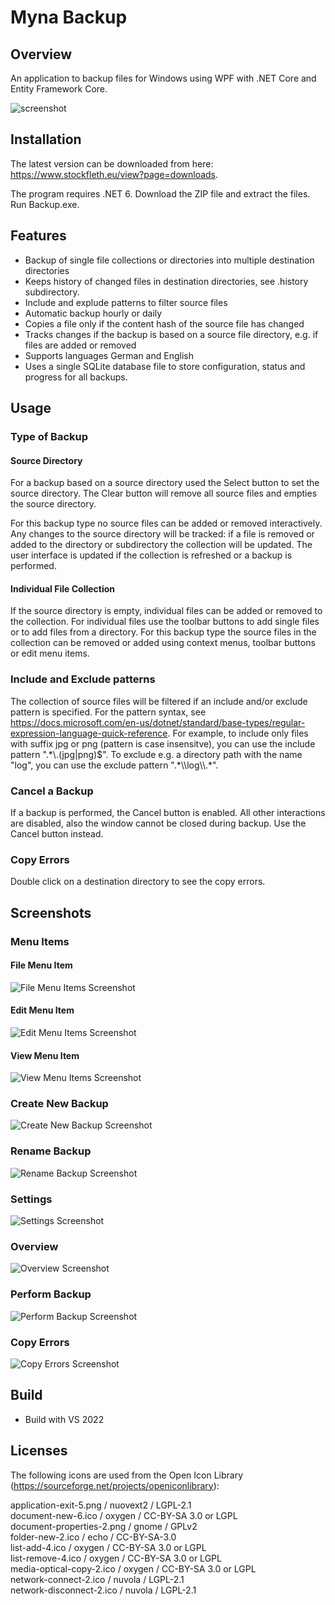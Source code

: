 # Myna Backup

## Overview

An application to backup files for Windows using WPF with .NET Core and Entity Framework Core.

![screenshot](Screenshots/mynabackup.png)

## Installation

The latest version can be downloaded from here: https://www.stockfleth.eu/view?page=downloads.

The program requires .NET 6. Download the ZIP file and extract the files. Run Backup.exe.

## Features

* Backup of single file collections or directories into multiple destination directories
* Keeps history of changed files in destination directories, see .history subdirectory.
* Include and explude patterns to filter source files
* Automatic backup hourly or daily
* Copies a file only if the content hash of the source file has changed
* Tracks changes if the backup is based on a source file directory, e.g. if files are added or removed
* Supports languages German and English
* Uses a single SQLite database file to store configuration, status and progress for all backups.

## Usage

### Type of Backup

#### Source Directory

For a backup based on a source directory used the Select button to set the source directory. The Clear button will
remove all source files and empties the source directory.

For this backup type no source files can be added or removed interactively.
Any changes to the source directory will be tracked: if a file is removed or added to the directory
or subdirectory the collection will be updated.
The user interface is updated if the collection is refreshed or a backup is performed.

#### Individual File Collection

If the source directory is empty, individual files can be added or removed to the collection.
For individual files use the toolbar buttons to add single files or to add files from a directory.
For this backup type the source files in the collection can be removed or added using
context menus, toolbar buttons or edit menu items.

### Include and Exclude patterns

The collection of source files will be filtered if an include and/or exclude pattern is specified.
For the pattern syntax, see https://docs.microsoft.com/en-us/dotnet/standard/base-types/regular-expression-language-quick-reference.
For example, to include only files with suffix jpg or png (pattern is case insensitve), you can use
the include pattern ".\*\\.(jpg|png)$".
To exclude e.g. a directory path with the name "log", you can use the exclude pattern ".\*\\\\log\\\\.\*".

### Cancel a Backup

If a backup is performed, the Cancel button is enabled. All other interactions are disabled, also the
window cannot be closed during backup. Use the Cancel button instead.

### Copy Errors

Double click on a destination directory to see the copy errors.

## Screenshots

### Menu Items

#### File Menu Item

![File Menu Items Screenshot](Screenshots/mynabackup_file.png)

#### Edit Menu Item

![Edit Menu Items Screenshot](Screenshots/mynabackup_edit.png)

#### View Menu Item

![View Menu Items Screenshot](Screenshots/mynabackup_view.png)

### Create New Backup

![Create New Backup Screenshot](Screenshots/mynabackup_new.png)

### Rename Backup

![Rename Backup Screenshot](Screenshots/mynabackup_rename.png)

### Settings

![Settings Screenshot](Screenshots/mynabackup_settings.png)

### Overview

![Overview Screenshot](Screenshots/mynabackup_overview.png)

### Perform Backup

![Perform Backup Screenshot](Screenshots/mynabackup_backup.png)

### Copy Errors

![Copy Errors Screenshot](Screenshots/mynabackup_copyerrors.png)

## Build

- Build with VS 2022

## Licenses

The following icons are used from the Open Icon Library (https://sourceforge.net/projects/openiconlibrary):

application-exit-5.png / nuovext2 / LGPL-2.1<br>
document-new-6.ico / oxygen / CC-BY-SA 3.0 or LGPL<br>
document-properties-2.png / gnome / GPLv2<br>
folder-new-2.ico / echo / CC-BY-SA-3.0<br>
list-add-4.ico / oxygen / CC-BY-SA 3.0 or LGPL<br>
list-remove-4.ico / oxygen / CC-BY-SA 3.0 or LGPL<br>
media-optical-copy-2.ico / oxygen / CC-BY-SA 3.0 or LGPL<br>
network-connect-2.ico / nuvola / LGPL-2.1<br>
network-disconnect-2.ico / nuvola / LGPL-2.1<br>
